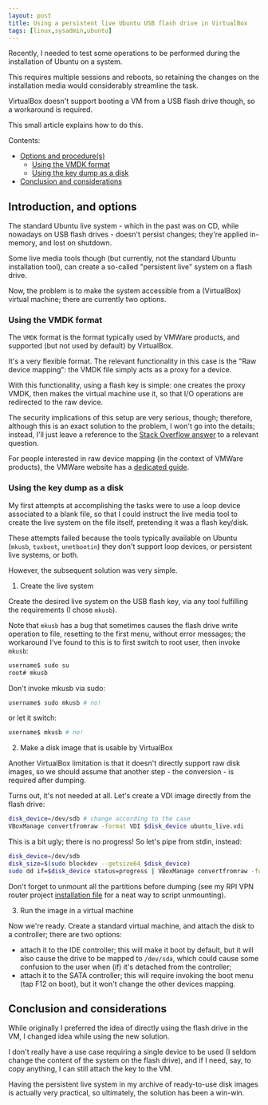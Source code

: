 ```yaml
---
layout: post
title: Using a persistent live Ubuntu USB flash drive in VirtualBox
tags: [linux,sysadmin,ubuntu]
---
```


Recently, I needed to test some operations to be performed during the installation of Ubuntu on a system.

This requires multiple sessions and reboots, so retaining the changes on the installation media would considerably streamline the task.


VirtualBox doesn't support booting a VM from a USB flash drive though, so a workaround is required.

This small article explains how to do this.

Contents:

- [Options and procedure(s)](/Using-a-persistent-live-ubuntu-usb-flash-drive-in-virtualbox#introduction-and-options)
  - [Using the VMDK format](/Using-a-persistent-live-ubuntu-usb-flash-drive-in-virtualbox#using-the-vmdk-format)
  - [Using the key dump as a disk](/Using-a-persistent-live-ubuntu-usb-flash-drive-in-virtualbox#using-the-key-dump-as-a-disk)
- [Conclusion and considerations](/Using-a-persistent-live-ubuntu-usb-flash-drive-in-virtualbox#conclusion-and-considerations)

## Introduction, and options

The standard Ubuntu live system - which in the past was on CD, while nowadays on USB flash drives - doesn't persist changes; they're applied in-memory, and lost on shutdown.

Some live media tools though (but currently, not the standard Ubuntu installation tool), can create a so-called "persistent live" system on a flash drive.

Now, the problem is to make the system accessible from a (VirtualBox) virtual machine; there are currently two options.

### Using the VMDK format

The `VMDK` format is the format typically used by VMWare products, and supported (but not used by default) by VirtualBox.

It's a very flexible format. The relevant functionality in this case is the "Raw device mapping": the VMDK file simply acts as a proxy for a device.

With this functionality, using a flash key is simple: one creates the proxy VMDK, then makes the virtual machine use it, so that I/O operations are redirected to the raw device.

The security implications of this setup are very serious, though; therefore, although this is an exact solution to the problem, I won't go into the details; instead, I'll just leave a reference to the [Stack Overflow answer](https://askubuntu.com/a/693729) to a relevant question.

For people interested in raw device mapping (in the context of VMWare products), the VMWare website has a [dedicated guide](https://www.vmware.com/pdf/esx25_rawdevicemapping.pdf).

### Using the key dump as a disk

My first attempts at accomplishing the tasks were to use a loop device associated to a blank file, so that I could instruct the live media tool to create the live system on the file itself, pretending it was a flash key/disk.

These attempts failed because the tools typically available on Ubuntu (`mkusb`, `tuxboot`, `unetbootin`) they don't support loop devices, or persistent live systems, or both.

However, the subsequent solution was very simple.

1. Create the live system

Create the desired live system on the USB flash key, via any tool fulfilling the requirements (I chose `mkusb`).

Note that `mkusb` has a bug that sometimes causes the flash drive write operation to file, resetting to the first menu, without error messages; the workaround I've found to this is to first switch to root user, then invoke `mkusb`:

```sh
username$ sudo su
root# mkusb
```

Don't invoke mkusb via sudo:

```sh
username$ sudo mkusb # no!
```

or let it switch:

```sh
username$ mkusb # no!
```

2. Make a disk image that is usable by VirtualBox

Another VirtualBox limitation is that it doesn't directly support raw disk images, so we should assume that another step - the conversion - is required after dumping.

Turns out, it's not needed at all. Let's create a VDI image directly from the flash drive:

```sh
disk_device=/dev/sdb # change according to the case
VBoxManage convertfromraw -format VDI $disk_device ubuntu_live.vdi
```

This is a bit ugly; there is no progress! So let's pipe from stdin, instead:

```sh
disk_device=/dev/sdb
disk_size=$(sudo blockdev --getsize64 $disk_device)
sudo dd if=$disk_device status=progress | VBoxManage convertfromraw -format VDI stdin ubuntu_live.vdi $disk_size
```

Don't forget to unmount all the partitions before dumping (see my RPI VPN router project [installation file](https://github.com/saveriomiroddi/rpi_vpn_router/blob/master/install_vpn_router.sh) for a neat way to script unmounting).

3. Run the image in a virtual machine

Now we're ready. Create a standard virtual machine, and attach the disk to a controller; there are two options:

- attach it to the IDE controller; this will make it boot by default, but it will also cause the drive to be mapped to `/dev/sda`, which could cause some confusion to the user when (if) it's detached from the controller;
- attach it to the SATA controller; this will require invoking the boot menu (tap F12 on boot), but it won't change the other devices mapping.

## Conclusion and considerations

While originally I preferred the idea of directly using the flash drive in the VM, I changed idea while using the new solution.

I don't really have a use case requiring a single device to be used (I seldom change the content of the system on the flash drive), and if I need, say, to copy anything, I can still attach the key to the VM.

Having the persistent live system in my archive of ready-to-use disk images is actually very practical, so ultimately, the solution has been a win-win.
